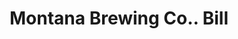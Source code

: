 ---
doi: 10.7916/D8281KNB
date_other: '1890'
date_other_textual: 1890-1899
form: printed ephemera
genre:
- Invoices
name:
- Montana Brewing Co.
object_in_context_url: https://biggert.cul.columbia.edu/items/view/ave_biggert_00742
subject_hierarchical_geographic:
- Great Falls, Montana, United States
subject_name:
- Montana Brewing Co.
title: Montana Brewing Co.. Bill
sort_title: Montana Brewing Co.. Bill
call_number: ave_biggert_00742
coordinates:
- 47.50361111111111,-111.2863888888889
pid: ave_biggert_00742
identifiers: ave_biggert_00742
thumbnail: false
permalink: /biggert/ave_biggert_00742/
layout: iiif-image-page
---